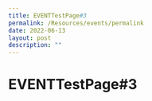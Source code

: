 ```yaml
---
title: EVENTTestPage#3
permalink: /Resources/events/permalink
date: 2022-06-13
layout: post
description: ""
---
```

# EVENTTestPage#3